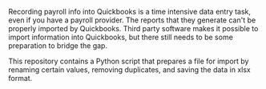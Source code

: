 Recording payroll info into Quickbooks is a time intensive data entry task, even if you have a payroll provider. The reports that they generate can't be properly imported by Quickbooks. Third party software makes it possible to import information into Quickbooks, but there still needs to be some preparation to bridge the gap.

This repository contains a Python script that prepares a file for import by renaming certain values, removing duplicates, and saving the data in xlsx format.
